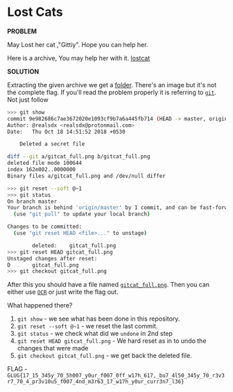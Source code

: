 # Lost Cats

__PROBLEM__

May Lost her cat ,"Gittiy". Hope you can help her.

Here is a archive, You may help her with it.
[lostcat](lostcat-masterqs.zip)

__SOLUTION__

Extracting the given archive we get a [folder](lostcat/). There's an image but it's not the complete flag.
If you'll read the problem properly it is referring to [`git`](https://git-scm.com/).
Not just follow
```bash
>>> git show
commit 9e982686c7ae3672020e1093cf9b7a6a445fb714 (HEAD -> master, origin/master, origin/HEAD)
Author: @realsdx <realsdx@protonmail.com>
Date:   Thu Oct 18 14:51:52 2018 +0530

    Deleted a secret file

diff --git a/gitcat_full.png b/gitcat_full.png
deleted file mode 100644
index 162e002..0000000
Binary files a/gitcat_full.png and /dev/null differ

>>> git reset --soft @~1
>>> git status
On branch master
Your branch is behind 'origin/master' by 1 commit, and can be fast-forwarded.
  (use "git pull" to update your local branch)

Changes to be committed:
  (use "git reset HEAD <file>..." to unstage)

        deleted:    gitcat_full.png
>>> git reset HEAD gitcat_full.png
Unstaged changes after reset:
D       gitcat_full.png
>>> git checkout gitcat_full.png
```
After this you should have a file named [`gitcat_full.png`](/Lost%20Cats/lostcat/gitcat_full.png). Then you can either use [`OCR`](https://www.newocr.com/) or just write the flag out.

What happened there?
1) `git show` - we see what has been done in this repository.
2) `git reset --soft @~1` - we reset the last commit.
3) `git status` - we check what did we `undone` in 2nd step
4) `git reset HEAD gitcat_full.png` - We hard reset as in to undo the changes that were made
5) `git checkout gitcat_full.png` - we get back the deleted file.

FLAG - `GLUG{17_15_345y_70_5h007_y0ur_f007_0ff_w17h_617,_bu7_4l50_345y_70_r3v3r7_70_4_pr3v10u5_f007_4nd_m3r63_17_w17h_y0ur_curr3n7_l36}`
